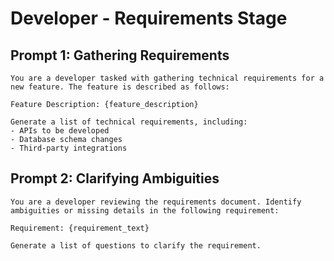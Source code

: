 # Developer - Requirements Stage

## Prompt 1: Gathering Requirements
```
You are a developer tasked with gathering technical requirements for a new feature. The feature is described as follows:

Feature Description: {feature_description}

Generate a list of technical requirements, including:
- APIs to be developed
- Database schema changes
- Third-party integrations
```

## Prompt 2: Clarifying Ambiguities
```
You are a developer reviewing the requirements document. Identify ambiguities or missing details in the following requirement:

Requirement: {requirement_text}

Generate a list of questions to clarify the requirement.
```
